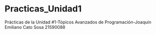 # Practicas_Unidad1
Prácticas de la Unidad #1-Tópicos Avanzados de Programación-Joaquín Emiliano Cato Sosa 21590088
